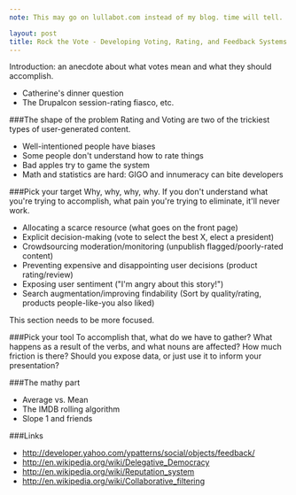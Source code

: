 ```yaml
---
note: This may go on lullabot.com instead of my blog. time will tell.

layout: post
title: Rock the Vote - Developing Voting, Rating, and Feedback Systems That Don't Suck
---
```


Introduction: an anecdote about what votes mean and what they should accomplish.

- Catherine's dinner question
- The Drupalcon session-rating fiasco, etc.

###The shape of the problem
Rating and Voting are two of the trickiest types of user-generated content.

- Well-intentioned people have biases
- Some people don't understand how to rate things
- Bad apples try to game the system
- Math and statistics are hard: GIGO and innumeracy can bite developers


###Pick your target
Why, why, why, why. If you don't understand what you're trying to accomplish, what pain you're trying to eliminate, it'll never work.

- Allocating a scarce resource (what goes on the front page)
- Explicit decision-making (vote to select the best X, elect a president)
- Crowdsourcing moderation/monitoring (unpublish flagged/poorly-rated content)
- Preventing expensive and disappointing user decisions (product rating/review)
- Exposing user sentiment ("I'm angry about this story!")
- Search augmentation/improving findability (Sort by quality/rating, products people-like-you also liked)

This section needs to be more focused.

###Pick your tool
To accomplish that, what do we have to gather? What happens as a result of the verbs, and what nouns are affected? How much friction is there? Should you expose data, or just use it to inform your presentation?

###The mathy part
- Average vs. Mean
- The IMDB rolling algorithm
- Slope 1 and friends

###Links
- http://developer.yahoo.com/ypatterns/social/objects/feedback/
- http://en.wikipedia.org/wiki/Delegative_Democracy
- http://en.wikipedia.org/wiki/Reputation_system
- http://en.wikipedia.org/wiki/Collaborative_filtering